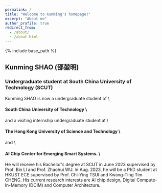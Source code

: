 ```yaml
---
permalink: /
title: "Welcome to Kunming's homepage!"
excerpt: "About me"
author_profile: true
redirect_from: 
  - /about/
  - /about.html
---
```



{% include base_path %}

## Kunming SHAO (邵堃明)
### Undergraduate student at South China University of Technology (SCUT)

Kunming SHAO is now a undergraduate student of \
#### South China University of Technology \
and a visiting internship undergraduate student at \ 
#### The Hong Kong University of Science and Technology \
and \
#### AI Chip Center for Emerging Smart Systems. \
He will receive his Bachelor's degree at SCUT in June 2023 supervised by Prof. Bin LI and Prof. Zhaohui WU. In Aug. 2023, he will be a PhD student at HKUST ECE supervised by Prof. Chi-Ying TSUI and Kwang-Ting Tim CHENG. His current research interests are AI chip design, Digital Compute-In-Memory (DCIM) and Computer Architecture.


